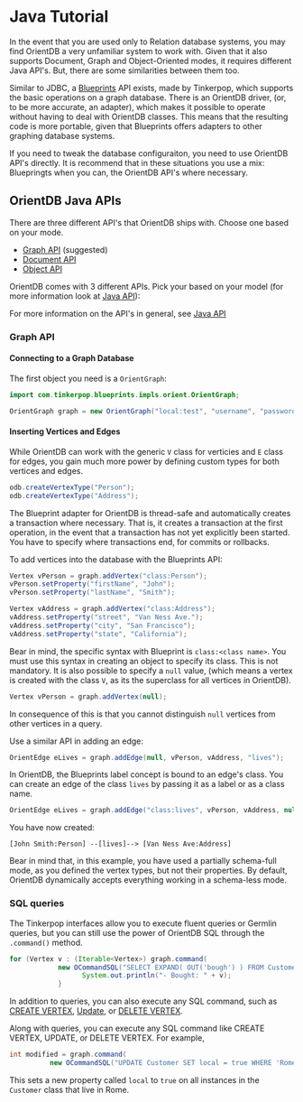 # Java Tutorial

In the event that you are used only to Relation database systems, you may find OrientDB a very unfamiliar system to work with.  Given that it also supports Document, Graph and Object-Oriented modes, it requires different Java API's.  But, there are some similarities between them too.

Similar to JDBC, a [Blueprints](https://github.com/tinkerpop/blueprints) API exists, made by Tinkerpop, which supports the basic operations on a graph database.  There is an OrientDB driver, (or, to be more accurate, an adapter), which makes it possible to operate without having to deal with OrientDB classes.  This means that the resulting code is more portable, given that Blueprints offers adapters to other graphing database systems.

If you need to tweak the database configuraiton, you need to use OrientDB API's directly.  It is recommend that in these situations you use a mix: Bluepringts when you can, the OrientDB API's where necessary.


## OrientDB Java APIs

There are three different API's that OrientDB ships with.  Choose one based on your mode.

- [Graph API](Graph-Database-Tinkerpop.md) (suggested)
- [Document API](Document-Database.md)
- [Object API](Object-Database.md)

OrientDB comes with 3 different APIs. Pick your based on your model (for more information look at [Java API](Java-API.md)):

For more information on the API's in general, see [Java API](Java-API.md)


### Graph API

#### Connecting to a Graph Database

The first object you need is a `OrientGraph`:

```java
import com.tinkerpop.blueprints.impls.orient.OrientGraph;

OrientGraph graph = new OrientGraph("local:test", "username", "password");
```


#### Inserting Vertices and Edges

While OrientDB can work with the generic `V` class for verticies and `E` class for edges, you gain much more power by defining custom types for both vertices and edges.

```java
odb.createVertexType("Person");
odb.createVertexType("Address");
```

The Blueprint adapter for OrientDB is thread-safe and automatically creates a transaction where necessary.  That is, it creates a transaction at the first operation, in the event that a transaction has not yet explicitly been started.  You have to specify where transactions end, for commits or rollbacks.

To add vertices into the database with the Blueprints API:

```java
Vertex vPerson = graph.addVertex("class:Person");
vPerson.setProperty("firstName", "John");
vPerson.setProperty("lastName", "Smith");

Vertex vAddress = graph.addVertex("class:Address");
vAddress.setProperty("street", "Van Ness Ave.");
vAddress.setProperty("city", "San Francisco");
vAddress.setProperty("state", "California");
```

Bear in mind, the specific syntax with Blueprint is `class:<class name>`.  You must use this syntax in creating an object to specify its class.  This is not mandatory.  It is also possible to specify a `null` value, (which means a vertex is created with the class `V`, as its the superclass for all vertices in OrientDB).

```java
Vertex vPerson = graph.addVertex(null);
```

In consequence of this is that you cannot distinguish `null` vertices from other vertices in a query.

Use a similar API in adding an edge:

```java
OrientEdge eLives = graph.addEdge(null, vPerson, vAddress, "lives");
```

In OrientDB, the Blueprints label concept is bound to an edge's class.  You can create an edge of the class `lives` by passing it as a label or as a class name.

```java
OrientEdge eLives = graph.addEdge("class:lives", vPerson, vAddress, null);
```

You have now created:

```
[John Smith:Person] --[lives]--> [Van Ness Ave:Address]
```

Bear in mind that, in this example, you have used a partially schema-full mode, as you defined the vertex types, but not their properties.  By default, OrientDB dynamically accepts everything working in a schema-less mode.


### SQL queries

The Tinkerpop interfaces allow you to execute fluent queries or Germlin queries, but you can still use the power of OrientDB SQL through the `.command()` method.

```java
for (Vertex v : (Iterable<Vertex>) graph.command(
            new OCommandSQL("SELECT EXPAND( OUT('bough') ) FROM Customer WHERE name='Jay'")).execute()) {
                  System.out.println("- Bought: " + v);
            }
```

In addition to queries, you can also execute any SQL command, such as [CREATE VERTEX](SQL-Create-Vertex.md), [Update](SQL-Update.md), or [DELETE VERTEX](SQL-Delete-Vertex.md).  


Along with queries, you can execute any SQL command like CREATE VERTEX, UPDATE, or DELETE VERTEX. For example,
```java
int modified = graph.command(
          new OCommandSQL("UPDATE Customer SET local = true WHERE 'Rome' IN out('lives').name")).execute());
```

This sets a new property called `local` to `true` on all instances in the `Customer` class that live in Rome.
